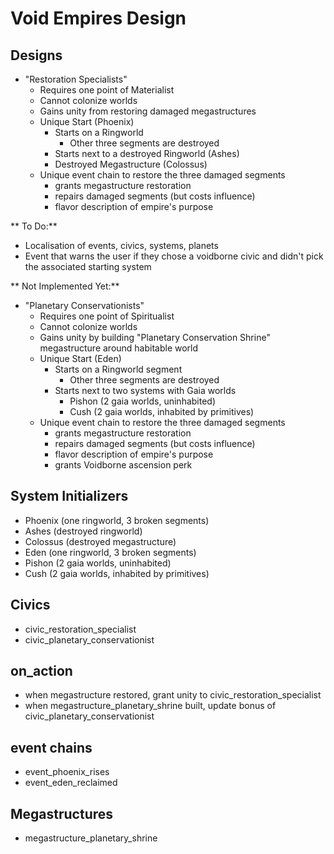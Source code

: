 # Void Empires Design

## Designs

- "Restoration Specialists"
  - Requires one point of Materialist
  - Cannot colonize worlds
  - Gains unity from restoring damaged megastructures
  - Unique Start (Phoenix)
    - Starts on a Ringworld
      - Other three segments are destroyed
    - Starts next to a destroyed Ringworld (Ashes)
    - Destroyed Megastructure (Colossus)
  - Unique event chain to restore the three damaged segments
    - grants megastructure restoration
    - repairs damaged segments (but costs influence)
    - flavor description of empire's purpose

** To Do:**
- Localisation of events, civics, systems, planets
- Event that warns the user if they chose a voidborne civic and didn't pick the associated starting system


** Not Implemented Yet:**

- "Planetary Conservationists"
  - Requires one point of Spiritualist
  - Cannot colonize worlds
  - Gains unity by building "Planetary Conservation Shrine" megastructure around habitable world
  - Unique Start (Eden)
    - Starts on a Ringworld segment
      - Other three segments are destroyed
    - Starts next to two systems with Gaia worlds
      - Pishon (2 gaia worlds, uninhabited)
      - Cush (2 gaia worlds, inhabited by primitives)
  - Unique event chain to restore the three damaged segments
    - grants megastructure restoration
    - repairs damaged segments (but costs influence)
    - flavor description of empire's purpose
    - grants Voidborne ascension perk

## System Initializers

- Phoenix (one ringworld, 3 broken segments)
- Ashes (destroyed ringworld)
- Colossus (destroyed megastructure)
- Eden (one ringworld, 3 broken segments)
- Pishon (2 gaia worlds, uninhabited)
- Cush (2 gaia worlds, inhabited by primitives)

## Civics

- civic_restoration_specialist
- civic_planetary_conservationist

## on_action

- when megastructure restored, grant unity to civic_restoration_specialist
- when megastructure_planetary_shrine built, update bonus of civic_planetary_conservationist

## event chains

- event_phoenix_rises
- event_eden_reclaimed

## Megastructures

- megastructure_planetary_shrine
